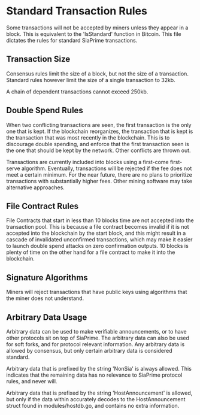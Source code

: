 Standard Transaction Rules
==========================

Some transactions will not be accepted by miners unless they appear in a block.
This is equivalent to the 'IsStandard' function in Bitcoin. This file dictates
the rules for standard SiaPrime transactions.

Transaction Size
----------------

Consensus rules limit the size of a block, but not the size of a transaction.
Standard rules however limit the size of a single transaction to 32kb.

A chain of dependent transactions cannot exceed 250kb.

Double Spend Rules
------------------

When two conflicting transactions are seen, the first transaction is the only
one that is kept. If the blockchain reorganizes, the transaction that is kept
is the transaction that was most recently in the blockchain. This is to
discourage double spending, and enforce that the first transaction seen is the
one that should be kept by the network. Other conflicts are thrown out.

Transactions are currently included into blocks using a first-come first-serve
algorithm. Eventually, transactions will be rejected if the fee does not meet a
certain minimum. For the near future, there are no plans to prioritize
transactions with substantially higher fees. Other mining software may take
alternative approaches.

File Contract Rules
-------------------

File Contracts that start in less than 10 blocks time are not accepted into the
transaction pool. This is because a file contract becomes invalid if it is not
accepted into the blockchain by the start block, and this might result in a
cascade of invalidated unconfirmed transactions, which may make it easier to
launch double spend attacks on zero confirmation outputs. 10 blocks is plenty
of time on the other hand for a file contract to make it into the blockchain.

Signature Algorithms
--------------------

Miners will reject transactions that have public keys using algorithms that the
miner does not understand.

Arbitrary Data Usage
--------------------

Arbitrary data can be used to make verifiable announcements, or to have other
protocols sit on top of SiaPrime. The arbitrary data can also be used for soft
forks, and for protocol relevant information. Any arbitrary data is allowed by
consensus, but only certain arbitrary data is considered standard.

Arbitrary data that is prefixed by the string 'NonSia' is always allowed. This
indicates that the remaining data has no relevance to SiaPrime protocol rules, and
never will.

Arbitrary data that is prefixed by the string 'HostAnnouncement' is allowed,
but only if the data within accurately decodes to the HostAnnouncement struct
found in modules/hostdb.go, and contains no extra information.
